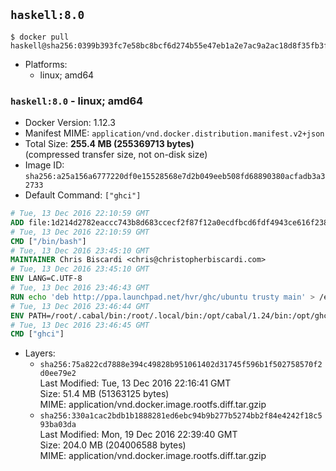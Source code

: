 ## `haskell:8.0`

```console
$ docker pull haskell@sha256:0399b393fc7e58bc8bcf6d274b55e47eb1a2e7ac9a2ac18d8f35fb3fa2322887
```

-	Platforms:
	-	linux; amd64

### `haskell:8.0` - linux; amd64

-	Docker Version: 1.12.3
-	Manifest MIME: `application/vnd.docker.distribution.manifest.v2+json`
-	Total Size: **255.4 MB (255369713 bytes)**  
	(compressed transfer size, not on-disk size)
-	Image ID: `sha256:a25a156a6777220df0e15528568e7d2b049eeb508fd68890380acfadb3a32733`
-	Default Command: `["ghci"]`

```dockerfile
# Tue, 13 Dec 2016 22:10:59 GMT
ADD file:1d214d2782eaccc743b8d683ccecf2f87f12a0ecdfbcd6fdf4943ce616f23870 in / 
# Tue, 13 Dec 2016 22:10:59 GMT
CMD ["/bin/bash"]
# Tue, 13 Dec 2016 23:45:10 GMT
MAINTAINER Chris Biscardi <chris@christopherbiscardi.com>
# Tue, 13 Dec 2016 23:45:10 GMT
ENV LANG=C.UTF-8
# Tue, 13 Dec 2016 23:46:43 GMT
RUN echo 'deb http://ppa.launchpad.net/hvr/ghc/ubuntu trusty main' > /etc/apt/sources.list.d/ghc.list &&     echo 'deb http://download.fpcomplete.com/debian/jessie stable main'| tee /etc/apt/sources.list.d/fpco.list &&     apt-key adv --keyserver keyserver.ubuntu.com --recv-keys F6F88286 &&     apt-key adv --keyserver keyserver.ubuntu.com --recv-keys C5705533DA4F78D8664B5DC0575159689BEFB442 &&     apt-get update &&     apt-get install -y --no-install-recommends cabal-install-1.24 ghc-8.0.1 happy-1.19.5 alex-3.1.7             stack zlib1g-dev libtinfo-dev libsqlite3-0 libsqlite3-dev ca-certificates g++ git &&     rm -rf /var/lib/apt/lists/*
# Tue, 13 Dec 2016 23:46:44 GMT
ENV PATH=/root/.cabal/bin:/root/.local/bin:/opt/cabal/1.24/bin:/opt/ghc/8.0.1/bin:/opt/happy/1.19.5/bin:/opt/alex/3.1.7/bin:/usr/local/sbin:/usr/local/bin:/usr/sbin:/usr/bin:/sbin:/bin
# Tue, 13 Dec 2016 23:46:45 GMT
CMD ["ghci"]
```

-	Layers:
	-	`sha256:75a822cd7888e394c49828b951061402d31745f596b1f502758570f2d0ee79e2`  
		Last Modified: Tue, 13 Dec 2016 22:16:41 GMT  
		Size: 51.4 MB (51363125 bytes)  
		MIME: application/vnd.docker.image.rootfs.diff.tar.gzip
	-	`sha256:330a1cac2bdb1b1888281ed6ebc94b9b277b5274bb2f84e4242f18c593ba03da`  
		Last Modified: Mon, 19 Dec 2016 22:39:40 GMT  
		Size: 204.0 MB (204006588 bytes)  
		MIME: application/vnd.docker.image.rootfs.diff.tar.gzip
